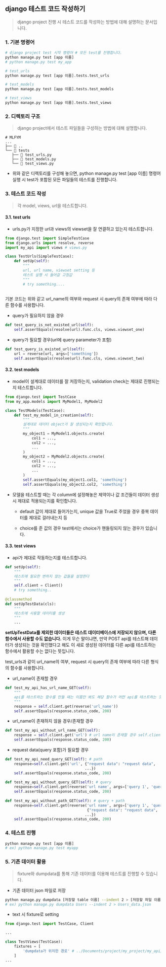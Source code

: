 ## django 테스트 코드 작성하기

> django project 진행 시 테스트 코드를 작성하는 방법에 대해 설명하는 문서입니다. 

### 1. 기본 명령어

```python
# django project test 시작 명령어 # 모든 test를 진행합니다.
python manage.py test [app 이름]
# python manage.py test my_app

# test_urls
python manage.py test [app 이름].tests.test_urls

# test_models
python manage.py test [app 이름].tests.test_models

# test_views
python manage.py test [app 이름].tests.test_views
```



### 2. 디렉토리 구조

> django project에서 테스트 파일들을 구성하는 방법에 대해 설명합니다.

```
# MLFYM
...
├── 📂 ..
└── 📂 tests
   ├── 📄 test_urls.py
   ├── 📄 test_models.py
   └── 📄 test_views.py

```

- 위와 같은 디렉토리를 구성해 놓으면, python manage.py test [app 이름] 명령어 실행 시 test가 포함된 모든 파일들의 테스트를 진행합니다. 

### 3. 테스트 코드 작성

> 각 model, views, url을 테스트합니다.

#### 3.1. test urls

- urls.py가 지정한 url과 views의 viewset을 잘 연결하고 있는지 테스트합니다.

```python
from django.test import SimpleTestCase
from django.urls import resolve, reverse
import my_api import views # views.py

class TestUrls(SimpleTestCase):
    def setUp(self):
        """
        url, url name, viewset setting 등
        테스트 실행 시 들어갈 고정값
        """
        # try something....
     
```

기본 코드는 위와 같고 url_name의 여부와 request 시 query의 존재 여부에 따라 다른 함수를 사용합니다.  

- query가 필요하지 않을 경우

```python
def test_query_is_not_existed_url(self):
    self.assertEquals(resolve(url).func.cls, views.viewset_one)
```

- query가 필요할 경우(url에 query parameter가 포함)

```python
def test_query_is_existed_url(self):
    url = reverse(url, args=['something'])
    self.assertEquals(resolve(url).func.cls, views.viewset_two)
```



#### 3.2. test models

- model이 설계대로 데이터를 잘 저장하는지, validation check는 제대로 진행되는지 테스트합니다. 

```python
from django.test import TestCase
from my_app.models import MyModel1, MyModel2

class TestModels(TestCase):
    def test_my_model_in_creation(self):
        """
        설계대로 데이터 object가 잘 생성되는지 확인합니다.
        """
        my_object1 = MyModel1.objects.create(
            col1 = ...,
            col2 = ...,
            ...
        )
        my_object2 = MyModel2.objects.create(
            col1 = ...,
            col2 = ...,
            ...
        )
        self.assertEquals(my_object1.col1, 'something')
        self.assertEquals(my_object2.col2, 'something')
```

- 모델을 테스트할 때는 각 column에 설정해놓은 제약이나 값 조건들이 데이터 생성 시 제대로 적용되는지를 확인합니다. 

  - default 값이 제대로 들어가는지, unique 값을 True로 주었을 경우 중복 데이터를 제대로 걸러내는지 등

  - choice를 준 값의 경우 test에서는 choice가 핸들링되지 않는 경우가 있습니다. 

#### 3.3. test views

- api가 제대로 작동하는지를 테스트합니다.

```python
def setUp(self):
    """
    테스트에 필요한 변하지 않는 값들을 설정한다
    """
    self.client = Client()
    # try something..
    
@classmethod
def setUpTestData(cls):
    """
    테스트에 사용할 데이터를 생성
    """
    ...
```

**setUpTestData를 제외한 데이터들은 테스트 데이터베이스에 저장되지 않으며, 다른 함수에서 사용할 수도 없습니다.** 이게 무슨 말이냐면, 만약 POST api를 테스트해 데이터가 생성되는 것을 확인했다고 해도 이 새로 생성된 데이터를 다른 api를 테스트하는 함수에서 활용할 수는 없다는 뜻입니다.  

test_urls과 같이 url_name의 여부, request 시 query의 존재 여부에 따라 다른 형식의 함수를 사용합니다. 

- url_name이 존재할 경우

```python
def test_my_api_has_url_name_GET(self):
    """
    api를 테스트하는 함수를 만들 때는 이름만 봐도 해당 함수가 어떤 api를 테스트하는 것인지 명확히 알 수 있도록 한다. 
    """
    response = self.client.get(reverse('url_name'))
    self.assertEquals(response.status_code, 200)
```



- url_name이 존재하지 않을 경우/존재할 경우

```python
def test_my_api_without_url_name_GET(self):
    response = self.client.get('url') # url name이 존재할 경우 self.client.get(reverse(url name))
    self.assertEquals(response.status_code, 200)
```



- request data(query 포함)가 필요할 경우

```python
def test_my_api_need_query_GET(self): # path
    response=self.client.get('url', {"request data": "request data", 
                                    ...})
    self.assertEquals(response.status_code, 200)
    
def test_my_api_without_query_GET(self): # query
    response=self.client.get(reverse('url name', args=['query 1', 'query 2']))
    self.assertEquals(response.status_code, 200)
    
def test_my_api_without_path_GET(self): # query + path
    response=self.client.get(reverse('url name', args=['query 1', 'query 2']), 
                                     {"request data": "request data", 
                                    ...})
    self.assertEquals(response.status_code, 200)
```



### 4. 테스트 진행

```bash
python manage.py test [app 이름]
# ex) python manage.py test myapp
```



### 5. 기존 데이터 활용

> fixture와 dumpdata를 통해 기존 데이터를 이용해 테스트를 진행할 수 있습니다.

- 기존 데이터 json 파일로 저장

```bash
python manage.py dumpdata [저장할 table 이름] --indent 2 > [저장할 파일 이름]
# ex) python manage.py dumpdata Users --indent 2 > Users_data.json
```

- text 시 fixture로 setting

```python
from django.test import TestCase, Client

...

class TestViews(TestCase):
    fixtures = [
        'dumpdata가 위치한 경로' # ../Documents/project/my_project/my_api/fixtures/data.json
    ]
...
```

